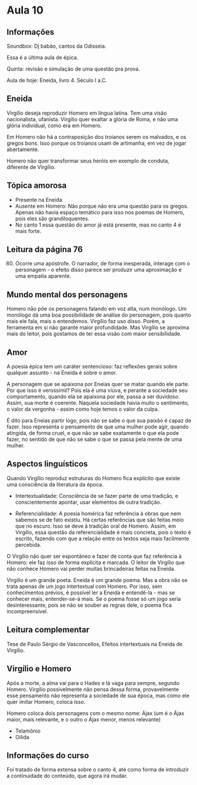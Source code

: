 Aula 10
=======

Informações
-----------

Soundbox: Dj babão, cantos da Odisseia.

Essa é a última aula de épica.

Quinta: revisão e simulação de uma questão pra prova.

Aula de hoje: Eneida, livro 4. Século I a.C.

Eneida
------

Virgílio deseja reproduzir Homero em língua latina. Tem uma visão nacionalista, ufanista. Virgílio quer exaltar a glória de Roma, e não uma glória individual, como era em Homero.

Em Homero não há a contraposição dos troianos serem os malvados, e os gregos bons. Isso porque os troianos usam de artimanha, em vez de jogar abertamente.

Homero não quer transformar seus heróis em exemplo de conduta, diferente de Virgílio.

Tópica amorosa
--------------

- Presente na Eneida
- Ausente em Homero: Não porque não era uma questão para os gregos. Apenas não havia espaço temático para isso nos poemas de Homero, pois eles são grandiloquentes.
- No canto 1 essa questão do amor já está presente, mas no canto 4 é mais forte.

Leitura da página 76
--------------------

80. Ocorre uma apóstrofe. O narrador, de forma inesperada, interage com o personagem - o efeito disso parece ser produzir uma aproximação e uma empatia aparente.

Mundo mental dos personagens
----------------------------

Homero não põe os personagens falando em voz alta, num monólogo. Um monólogo dá uma boa possibilidade de análise do personagem, pois quanto mais ele fala, mais o entendemos. Virgílio faz uso disso. Porém, a ferramenta em si não garante maior profundidade. Mas Virgílio se aproxima mais do leitor, pois gostamos de ter essa visão com maior sensibilidade.

Amor
----

A poesia épica tem um caráter sentencioso: faz reflexões gerais sobre qualquer assunto - na Eneida é sobre o amor.

A personagem que se apaixona por Eneias quer se matar quando ele parte. Por que isso é verossímil? Pois ela é uma viúva, e perante a sociedade seu comportamento, quando ela se apaixona por ele, passa a ser duvidoso. Assim, sua morte é coerente. Naquela sociedade havia muito o sentimento, o valor da vergonha - assim como hoje temos o valor da culpa.

É dito para Eneias partir logo, pois não se sabe o que sua paixão é capaz de fazer. Isso representa o pensamento de que uma mulher pode agir, quando atingida, de forma cruel, e que não se sabe exatamente o que ela pode fazer, no sentido de que não se sabe o que se passa pela mente de uma mulher.

Aspectos linguísticos
---------------------

Quando Virgílio reproduz estruturas do Homero fica explícito que existe uma consciência da literatura da época.

- Intertextualidade: Consciência de se fazer parte de uma tradição, e conscientemente apontar, usar elementos de outra tradição.

- Referencialidade: A poesia homérica faz referência à obras que nem sabemos se de fato existiu. Há certas referências que são feitas meio que no escuro. Isso se deve à tradição oral de Homero. Assim, em Virgílio, essa questão da referencialidade é mais concreta, pois o texto é escrito, fazendo com que a relação entre os textos seja mais facilmente percebida.

O Virgílio não quer ser espontâneo e fazer de conta que faz referência à Homero: ele faz isso de forma explícita e marcada. O leitor de Virgílio que não conhece Homero vai perder muitas brincadeiras feitas na Eneida.

Virgílio é um grande poeta. Eneida é um grande poema. Mas a obra não se trata apenas de um jogo intertextual com Homero. Por isso, sem conhecimentos prévios, é possível ler a Eneida e entendê-la - mas se conhecer mais, entender-se-á mais. Se o poema fosse só um jogo seria desinteressante, pois se não se souber as regras dele, o poema fica incompreensível.

Leitura complementar
--------------------

Tese de Paulo Sérgio de Vasconcellos, Efeitos intertextuais na Eneida de Virgílio.

Virgílio e Homero
-----------------

Após a morte, a alma vai para o Hades e lá vaga para sempre, segundo Homero. Virgílio possivelmente não pensa dessa forma, provavelmente esse pensamento não representa a sociedade de sua época, mas como ele quer imitar Homero, coloca isso.

Homero coloca dois personagens com o mesmo nome: Ájax (um é o Ájax maior, mais relevante, e o outro o Ájax menor, menos relevante)
- Telamônio
- Oilida

Informações do curso
--------------------

Foi tratado de forma extensa sobre o canto 4, até como forma de introduzir a continuidade do conteúdo, que agora irá mudar.
